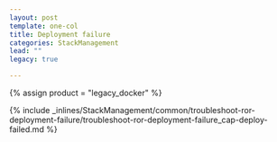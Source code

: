 ```yaml
---
layout: post
template: one-col
title: Deployment failure
categories: StackManagement
lead: ""
legacy: true

---
```

{% assign product = "legacy_docker" %}

{% include _inlines/StackManagement/common/troubleshoot-ror-deployment-failure/troubleshoot-ror-deployment-failure_cap-deploy-failed.md %}
